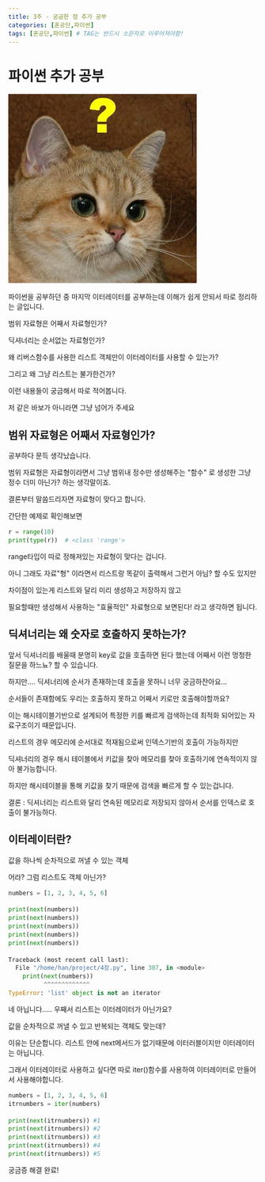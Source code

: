```yaml
---
title: 3주 - 궁금한 점 추가 공부
categories: [혼공단,파이썬]
tags: [혼공단,파이썬] # TAG는 반드시 소문자로 이루어져야함!
---
```


# 파이썬 추가 공부

![](..\assets\img\post\혼공단\파이썬\3주%20사진\물음표.jpg)

파이썬을 공부하던 중 마지막 이터레이터를 공부하는데 이해가 쉽게 안되서 따로 정리하는 글입니다.

범위 자료형은 어째서 자료형인가?

딕셔너리는 순서없는 자료형인가?

왜 리버스함수를 사용한 리스트 객체만이 이터레이터를 사용할 수 있는가?

그리고 왜 그냥 리스트는 불가한건가?

이런 내용들이 궁금해서 따로 적어봅니다.

저 같은 바보가 아니라면 그냥 넘어가 주세요

## 범위 자료형은 어째서 자료형인가?

공부하다 문득 생각났습니다.

범위 자료형은 자료형이라면서 그냥 범위내 정수만 생성해주는 "함수" 로 생성한 그냥 정수 더미 아닌가? 하는 생각말이죠.

결론부터 말씀드리자면 자료형이 맞다고 합니다.

간단한 예제로 확인해보면

```python
r = range(10)
print(type(r))  # <class 'range'>
```

range타입이 따로 정해져있는 자료형이 맞다는 겁니다.

아니 그래도 자료"형" 이라면서 리스트랑 똑같이 출력해서 그런거 아님? 할 수도 있지만

차이점이 있는게 리스트와 달리 미리 생성하고 저장하지 않고

필요할때만 생성해서 사용하는 "효율적인" 자료형으로 보면된다! 라고 생각하면 됩니다.

## 딕셔너리는 왜 숫자로 호출하지 못하는가?

앞서 딕셔너리를 배울때 분명히 key로 값을 호출하면 된다 했는데 어째서 이런 멍청한 질문을 하느뇨? 할 수 있습니다.

하지만.... 딕셔너리에 순서가 존재하는데 호출을 못하니 너무 궁금하잔아요...

순서들이 존재함에도 우리는 호출하지 못하고 어째서 키로만 호출해야할까요?

이는 해시테이블기반으로 설계되어 특정한 키를 빠르게 검색하는데 최적화 되어있는 자료구조이기 때문입니다.

리스트의 경우 메모리에 순서대로 적재됨으로써 인덱스기반의 호출이 가능하지만 

딕셔너리의 경우 해시 테이블에서 키값을 찾아 메모리를 찾아 호출하기에 연속적이지 않아 불가능합니다.

하지만 해시테이블을 통해 키값을 찾기 때문에 검색을 빠르게 할 수 있는겁니다.

결론 : 딕셔너리는 리스트와 달리 연속된 메모리로 저장되지 않아서 순서를 인덱스로 호출이 불가능하다.

## 이터레이터란?

값을 하나씩 순차적으로 꺼낼 수 있는 객체

어라? 그럼 리스트도 객체 아닌가?

```python
numbers = [1, 2, 3, 4, 5, 6]

print(next(numbers))
print(next(numbers))
print(next(numbers))
print(next(numbers))
print(next(numbers))

Traceback (most recent call last):
  File "/home/han/project/4장.py", line 307, in <module>
    print(next(numbers))
          ^^^^^^^^^^^^^
TypeError: 'list' object is not an iterator
```

네 아닙니다..... 우째서 리스트는 이터레이터가 아닌가요?

값을 순차적으로 꺼낼 수 있고 반복되는 객체도 맞는데?

이유는 단순합니다. 리스트 안에 next메서드가 없기때문에 이터러블이지만 이터레이터는 아닙니다.

그래서 이터레이터로 사용하고 싶다면 따로 iter()함수를 사용하여 이터레이터로 만들어서 사용해야합니다.

```python
numbers = [1, 2, 3, 4, 5, 6]
itrnumbers = iter(numbers)

print(next(itrnumbers)) #1
print(next(itrnumbers)) #2 
print(next(itrnumbers)) #3
print(next(itrnumbers)) #4
print(next(itrnumbers)) #5
```

궁금증 해결 완료!
